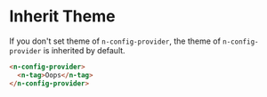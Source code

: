 # Inherit Theme

If you don't set theme of `n-config-provider`, the theme of `n-config-provider` is inherited by default.

```html
<n-config-provider>
  <n-tag>Oops</n-tag>
</n-config-provider>
```
